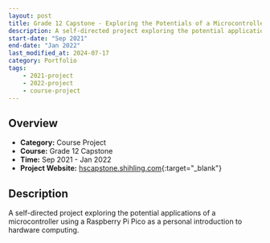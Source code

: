 ```yaml
---
layout: post
title: Grade 12 Capstone - Exploring the Potentials of a Microcontroller
description: A self-directed project exploring the potential applications of a microcontroller using a Raspberry Pi Pico as a personal introduction to hardware computing. 
start-date: "Sep 2021"
end-date: "Jan 2022"
last_modified_at: 2024-07-17
category: Portfolio
tags:
    - 2021-project
    - 2022-project
    - course-project
---
```


## Overview
- **Category:** Course Project
- **Course:** Grade 12 Capstone
- **Time:** Sep 2021 - Jan 2022
- **Project Website:** [hscapstone.shihling.com](https://hscapstone.shihling.com){:target="_blank"}

## Description
A self-directed project exploring the potential applications of a microcontroller using a Raspberry Pi Pico as a personal introduction to hardware computing. 